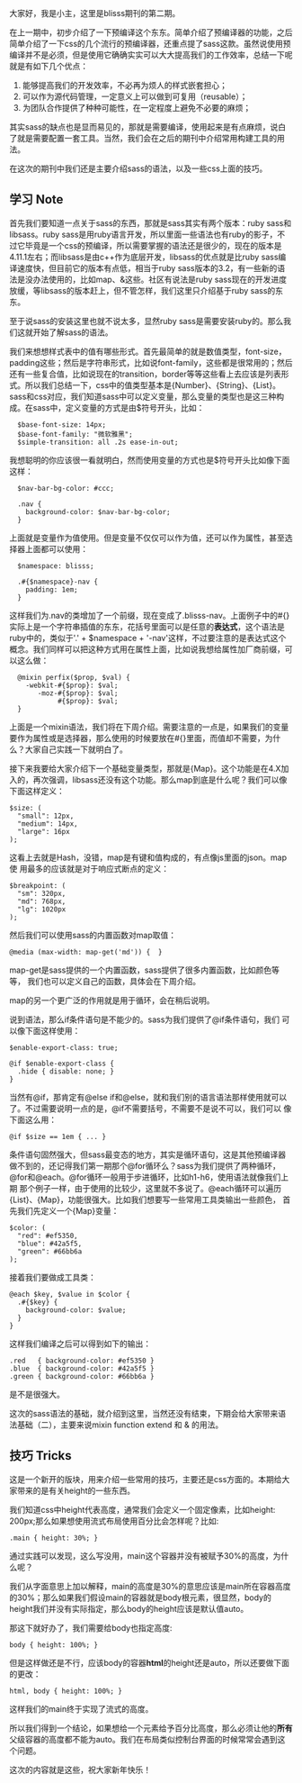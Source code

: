 大家好，我是小主，这里是blisss期刊的第二期。

在上一期中，初步介绍了一下预编译这个东东。简单介绍了预编译器的功能，之后简单介绍了一下css的几个流行的预编译器，还重点提了sass这款。虽然说使用预编译并不是必须，但是使用它确确实实可以大大提高我们的工作效率，总结一下呢就是有如下几个优点：

1. 能够提高我们的开发效率，不必再为烦人的样式嵌套担心；
2. 可以作为源代码管理，一定意义上可以做到可复用（reusable）；
3. 为团队合作提供了种种可能性，在一定程度上避免不必要的麻烦；

其实sass的缺点也是显而易见的，那就是需要编译，使用起来是有点麻烦，说白了就是需要配置一套工具。当然，我们会在之后的期刊中介绍常用构建工具的用法。

在这次的期刊中我们还是主要介绍sass的语法，以及一些css上面的技巧。

学习 Note
------------

首先我们要知道一点关于sass的东西，那就是sass其实有两个版本：ruby sass和libsass。ruby sass是用ruby语言开发，所以里面一些语法也有ruby的影子，不过它毕竟是一个css的预编译，所以需要掌握的语法还是很少的，现在的版本是4.11.1左右；而libsass是由c++作为底层开发，libsass的优点就是比ruby sass编译速度快，但目前它的版本有点低，相当于ruby sass版本的3.2，有一些新的语法是没办法使用的，比如map、&这些。社区有说法是ruby sass现在的开发进度放缓，等libsass的版本赶上，但不管怎样，我们这里只介绍基于ruby sass的东东。

至于说sass的安装这里也就不说太多，显然ruby sass是需要安装ruby的。那么我们这就开始了解sass的语法。

我们来想想样式表中的值有哪些形式。首先最简单的就是数值类型，font-size，padding这些；然后是字符串形式，比如说font-family，这些都是很常用的；然后还有一些复合值，比如说现在的transition，border等等这些看上去应该是列表形式。所以我们总结一下，css中的值类型基本是{Number}、{String}、{List}。sass和css对应，我们知道sass中可以定义变量，那么变量的类型也是这三种构成。在sass中，定义变量的方式是由$符号开头，比如：

      $base-font-size: 14px;
      $base-font-family: "微软雅黑";
      $simple-transition: all .2s ease-in-out;
  
我想聪明的你应该很一看就明白，然而使用变量的方式也是$符号开头比如像下面这样：

      $nav-bar-bg-color: #ccc;
      
      .nav {
        background-color: $nav-bar-bg-color;
      }
  
上面就是变量作为值使用。但是变量不仅仅可以作为值，还可以作为属性，甚至选择器上面都可以使用：

      $namespace: blisss;
      
      .#{$namespace}-nav {
    	padding: 1em;
      }
  
这样我们为.nav的类增加了一个前缀，现在变成了.blisss-nav。上面例子中的#{}实际上是一个字符串插值的东东，花括号里面可以是任意的**表达式**，这个语法是ruby中的，类似于'.' + $namespace + '-nav'这样，不过要注意的是表达式这个概念。我们同样可以把这种方式用在属性上面，比如说我想给属性加厂商前缀，可以这么做：

      @mixin perfix($prop, $val) {
        -webkit-#{$prop}: $val;
           -moz-#{$prop}: $val;
      		    #{$prop}: $val;
      }
  
上面是一个mixin语法，我们将在下周介绍。需要注意的一点是，如果我们的变量要作为属性或是选择器，那么使用的时候要放在#{}里面，而值却不需要，为什么？大家自己实践一下就明白了。

接下来我要给大家介绍下一个基础变量类型，那就是{Map}。这个功能是在4.X加
入的，再次强调，libsass还没有这个功能。那么map到底是什么呢？我们可以像
下面这样定义：

	$size: (
	  "small": 12px,
	  "medium": 14px,
	  "large": 16px
	);

这看上去就是Hash，没错，map是有键和值构成的，有点像js里面的json。map使
用最多的应该就是对于响应式断点的定义：

	$breakpoint: (
	  "sm": 320px,
	  "md": 768px,
	  "lg": 1020px
	);

然后我们可以使用sass的内置函数对map取值：

	@media (max-width: map-get('md')) {  }

map-get是sass提供的一个内置函数，sass提供了很多内置函数，比如颜色等等，
我们也可以定义自己的函数，具体会在下周介绍。

map的另一个更广泛的作用就是用于循环，会在稍后说明。

说到语法，那么if条件语句是不能少的。sass为我们提供了@if条件语句，我们
可以像下面这样使用：

	$enable-export-class: true;

	@if $enable-export-class {
	  .hide { disable: none; }
	}

当然有@if，那肯定有@else if和@else，就和我们别的语言语法那样使用就可以
了。不过需要说明一点的是，@if不需要括号，不需要不是说不可以，我们可以
像下面这么用：

	@if $size == 1em { ... }

条件语句固然强大，但sass最变态的地方，其实是循环语句，这是其他预编译器
做不到的，还记得我们第一期那个@for循环么？sass为我们提供了两种循环，
@for和@each。@for循环一般用于步进循环，比如h1-h6，使用语法就像我们上期
那个例子一样，由于使用的比较少，这里就不多说了。@each循环可以遍历
{List}、{Map}，功能很强大。比如我们想要写一些常用工具类输出一些颜色，
首先我们先定义一个{Map}变量：

	$color: (
	  "red": #ef5350,
	  "blue": #42a5f5,
	  "green": #66bb6a
	);

接着我们要做成工具类：

	@each $key, $value in $color {
	  .#{$key} {
	    background-color: $value;
	  }
	}

这样我们编译之后可以得到如下的输出：

	.red   { background-color: #ef5350 }
	.blue  { background-color: #42a5f5 }
	.green { background-color: #66bb6a }

是不是很强大。

这次的sass语法的基础，就介绍到这里，当然还没有结束，下期会给大家带来语法基础（二），主要来说mixin function extend 和 & 的用法。

技巧 Tricks
--------------

这是一个新开的版块，用来介绍一些常用的技巧，主要还是css方面的。本期给大家带来的是有关height的一些东西。

我们知道css中height代表高度，通常我们会定义一个固定像素，比如height: 200px;那么如果想使用流式布局使用百分比会怎样呢？比如:

	.main { height: 30%; }

通过实践可以发现，这么写没用，main这个容器并没有被赋予30%的高度，为什么呢？

我们从字面意思上加以解释，main的高度是30%的意思应该是main所在容器高度的30%；那么如果我们假设main的容器就是body根元素，很显然，body的height我们并没有实际指定，那么body的height应该是默认值auto。

那这下就好办了，我们需要给body也指定高度:

	body { height: 100%; }

但是这样做还是不行，应该body的容器**html**的height还是auto，所以还要做下面的更改：

	html, body { height: 100%; }

这样我们的main终于实现了流式的高度。

所以我们得到一个结论，如果想给一个元素给予百分比高度，那么必须让他的**所有**父级容器的高度都不能为auto。我们在布局类似控制台界面的时候常常会遇到这个问题。

这次的内容就是这些，祝大家新年快乐！
